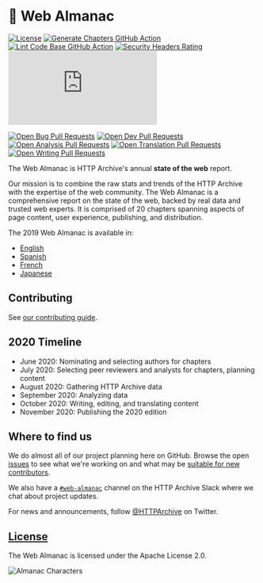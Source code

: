 # 📕 Web Almanac

[![License](https://img.shields.io/badge/License-Apache%202.0-blue.svg)](https://github.com/HTTPArchive/almanac.httparchive.org/blob/main/LICENSE) [![Generate Chapters GitHub Action](https://github.com/HTTPArchive/almanac.httparchive.org/workflows/Generate%20Chapters/badge.svg)](https://github.com/HTTPArchive/almanac.httparchive.org/actions?query=workflow%3A%22Generate+Chapters%22) [![Lint Code Base GitHub Action](https://github.com/HTTPArchive/almanac.httparchive.org/workflows/Lint%20Code%20Base/badge.svg)](https://github.com/HTTPArchive/almanac.httparchive.org/actions?query=workflow%3A%22Lint+Code+Base%22) [![Security Headers Rating](https://img.shields.io/security-headers?url=https%3A%2F%2Falmanac.httparchive.org%2Fen%2F2019%2F)](https://securityheaders.com/?q=https%3A%2F%2Falmanac.httparchive.org%2Fen%2F2019%2F&followRedirects=on) [![TLS Observatory](https://img.shields.io/mozilla-observatory/grade-score/almanac.httparchive.org?publish)](https://observatory.mozilla.org/analyze/almanac.httparchive.org)

[![Open Bug Pull Requests](https://img.shields.io/github/issues-pr/HTTPArchive/almanac.httparchive.org/bugs)](https://github.com/HTTPArchive/almanac.httparchive.org/pulls?q=is%3Apr+is%3Aopen+label%3Abugs) [![Open Dev Pull Requests](https://img.shields.io/github/issues-pr/HTTPArchive/almanac.httparchive.org/development)](https://github.com/HTTPArchive/almanac.httparchive.org/pulls?q=is%3Apr+is%3Aopen+label%3Adevelopment) [![Open Analysis Pull Requests](https://img.shields.io/github/issues-pr/HTTPArchive/almanac.httparchive.org/analysis)](https://github.com/HTTPArchive/almanac.httparchive.org/pulls?q=is%3Apr+is%3Aopen+label%3Aanalysis) [![Open Translation Pull Requests](https://img.shields.io/github/issues-pr/HTTPArchive/almanac.httparchive.org/translation)](https://github.com/HTTPArchive/almanac.httparchive.org/pulls?q=is%3Apr+is%3Aopen+label%3Atranslation) [![Open Writing Pull Requests](https://img.shields.io/github/issues-pr/HTTPArchive/almanac.httparchive.org/writing)]()

The Web Almanac is HTTP Archive's annual **state of the web** report.

Our mission is to combine the raw stats and trends of the HTTP Archive with the expertise of the web community. The Web Almanac is a comprehensive report on the state of the web, backed by real data and trusted web experts. It is comprised of 20 chapters spanning aspects of page content, user experience, publishing, and distribution.

The 2019 Web Almanac is available in:
- [English](https://almanac.httparchive.org/en/2019/)
- [Spanish](https://almanac.httparchive.org/es/2019/)
- [French](https://almanac.httparchive.org/fr/2019/)
- [Japanese](https://almanac.httparchive.org/ja/2019/)

## Contributing

See [our contributing guide](CONTRIBUTING.md).

## 2020 Timeline

- June 2020: Nominating and selecting authors for chapters
- July 2020: Selecting peer reviewers and analysts for chapters, planning content
- August 2020: Gathering HTTP Archive data
- September 2020: Analyzing data
- October 2020: Writing, editing, and translating content
- November 2020: Publishing the 2020 edition

## Where to find us

We do almost all of our project planning here on GitHub. Browse the open [issues](https://github.com/HTTPArchive/almanac.httparchive.org/issues) to see what we're working on and what may be [suitable for new contributors](https://github.com/HTTPArchive/almanac.httparchive.org/issues?q=is%3Aissue+is%3Aopen+label%3A%22good+first+issue%22).

We also have a [`#web-almanac`](https://join.slack.com/t/httparchive/shared_invite/zt-45sgwmnb-eDEatOhqssqNAKxxOSLAaA) channel on the HTTP Archive Slack where we chat about project updates.

For news and announcements, follow [@HTTPArchive](https://twitter.com/HTTPArchive) on Twitter.

## [License](https://github.com/HTTPArchive/almanac.httparchive.org/blob/main/LICENSE)

The Web Almanac is licensed under the Apache License 2.0.

![Almanac Characters](https://almanac.httparchive.org/static/images/methodology-characters.png)

